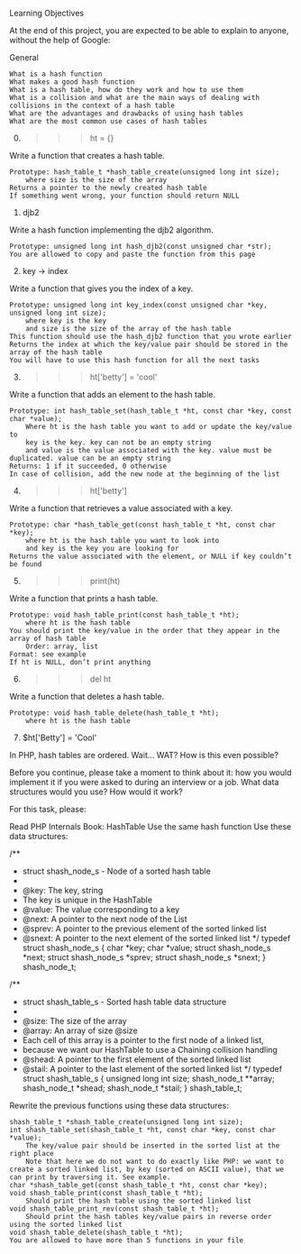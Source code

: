 Learning Objectives
	
At the end of this project, you are expected to be able to explain to anyone, without the help of Google:

General
	
	What is a hash function
	What makes a good hash function
	What is a hash table, how do they work and how to use them
	What is a collision and what are the main ways of dealing with collisions in the context of a hash table
	What are the advantages and drawbacks of using hash tables
	What are the most common use cases of hash tables

0. >>> ht = {}

Write a function that creates a hash table.

	Prototype: hash_table_t *hash_table_create(unsigned long int size);
		where size is the size of the array
	Returns a pointer to the newly created hash table
	If something went wrong, your function should return NULL

1. djb2

Write a hash function implementing the djb2 algorithm.

	Prototype: unsigned long int hash_djb2(const unsigned char *str);
	You are allowed to copy and paste the function from this page

2. key -> index

Write a function that gives you the index of a key.

	Prototype: unsigned long int key_index(const unsigned char *key, unsigned long int size);
		where key is the key
		and size is the size of the array of the hash table
	This function should use the hash_djb2 function that you wrote earlier
	Returns the index at which the key/value pair should be stored in the array of the hash table
	You will have to use this hash function for all the next tasks

3. >>> ht['betty'] = 'cool'

Write a function that adds an element to the hash table.

	Prototype: int hash_table_set(hash_table_t *ht, const char *key, const char *value);
		Where ht is the hash table you want to add or update the key/value to
		key is the key. key can not be an empty string
		and value is the value associated with the key. value must be duplicated. value can be an empty string
	Returns: 1 if it succeeded, 0 otherwise
	In case of collision, add the new node at the beginning of the list

4. >>> ht['betty']

Write a function that retrieves a value associated with a key.

	Prototype: char *hash_table_get(const hash_table_t *ht, const char *key);
		where ht is the hash table you want to look into
		and key is the key you are looking for
	Returns the value associated with the element, or NULL if key couldn’t be found

5. >>> print(ht)

Write a function that prints a hash table.

	Prototype: void hash_table_print(const hash_table_t *ht);
		where ht is the hash table
	You should print the key/value in the order that they appear in the array of hash table
		Order: array, list
	Format: see example
	If ht is NULL, don’t print anything

6. >>> del ht

Write a function that deletes a hash table.

	Prototype: void hash_table_delete(hash_table_t *ht);
		where ht is the hash table

7. $ht['Betty'] = 'Cool'

In PHP, hash tables are ordered. Wait… WAT? How is this even possible?

Before you continue, please take a moment to think about it: how you would implement it if you were asked to during an interview or a job. What data structures would you use? How would it work?

For this task, please:

Read PHP Internals Book: HashTable
Use the same hash function
Use these data structures:

/**
 * struct shash_node_s - Node of a sorted hash table
 *
 * @key: The key, string
 * The key is unique in the HashTable
 * @value: The value corresponding to a key
 * @next: A pointer to the next node of the List
 * @sprev: A pointer to the previous element of the sorted linked list
 * @snext: A pointer to the next element of the sorted linked list
 */
typedef struct shash_node_s
{
     char *key;
     char *value;
     struct shash_node_s *next;
     struct shash_node_s *sprev;
     struct shash_node_s *snext;
} shash_node_t;

/**
 * struct shash_table_s - Sorted hash table data structure
 *
 * @size: The size of the array
 * @array: An array of size @size
 * Each cell of this array is a pointer to the first node of a linked list,
 * because we want our HashTable to use a Chaining collision handling
 * @shead: A pointer to the first element of the sorted linked list
 * @stail: A pointer to the last element of the sorted linked list
 */
typedef struct shash_table_s
{
     unsigned long int size;
     shash_node_t **array;
     shash_node_t *shead;
     shash_node_t *stail;
} shash_table_t;

Rewrite the previous functions using these data structures:

	shash_table_t *shash_table_create(unsigned long int size);
	int shash_table_set(shash_table_t *ht, const char *key, const char *value);
		The key/value pair should be inserted in the sorted list at the right place
		Note that here we do not want to do exactly like PHP: we want to create a sorted linked list, by key (sorted on ASCII value), that we can print by traversing it. See example.
	char *shash_table_get(const shash_table_t *ht, const char *key);
	void shash_table_print(const shash_table_t *ht);
		Should print the hash table using the sorted linked list
	void shash_table_print_rev(const shash_table_t *ht);
		Should print the hash tables key/value pairs in reverse order using the sorted linked list
	void shash_table_delete(shash_table_t *ht);
	You are allowed to have more than 5 functions in your file


